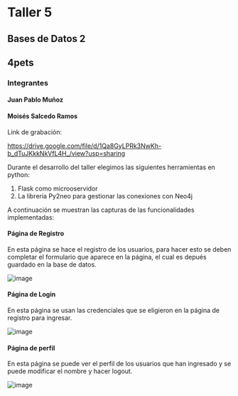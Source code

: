 # Taller 5
## Bases de Datos 2
## 4pets

### Integrantes

#### Juan Pablo Muñoz
#### Moisés Salcedo Ramos

Link de grabación: 

https://drive.google.com/file/d/1Qa8GyLPRk3NwKh-b_dTuJKkkNkVfL4H_/view?usp=sharing

Durante el desarrollo del taller elegimos las siguientes herramientas en python:

1. Flask como microoservidor
2. La libreria Py2neo para gestionar las conexiones con Neo4j

A continuación se muestran las capturas de las funcionalidades implementadas:

#### Página de Registro

En esta página se hace el registro de los usuarios, para hacer esto se deben completar el formulario que aparece en la página, el cual es depués guardado en la base de datos.

![image](https://user-images.githubusercontent.com/53981601/142347267-d3c82e97-02b3-4b18-8894-776f7780582f.png)

#### Página de Login

En esta página se usan las credenciales que se eligieron en la página de registro para ingresar.

![image](https://user-images.githubusercontent.com/53981601/142347485-bbe83b31-f652-45c8-bf3c-4b049a45b35c.png)

#### Página de perfil
En esta página se puede ver el perfil de los usuarios que han ingresado y se puede modificar el nombre y hacer logout.

![image](https://user-images.githubusercontent.com/53981601/142347592-f3756d8c-dbf6-49bf-a1d8-74a703272947.png)

